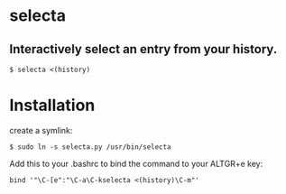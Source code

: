 # selecta
## Interactively select an entry from your history.

```
$ selecta <(history)
```

# Installation

create a symlink:

```
$ sudo ln -s selecta.py /usr/bin/selecta
```

Add this to your .bashrc to bind the command to your ALTGR+e key:

```
bind '"\C-[e":"\C-a\C-kselecta <(history)\C-m"'
```
